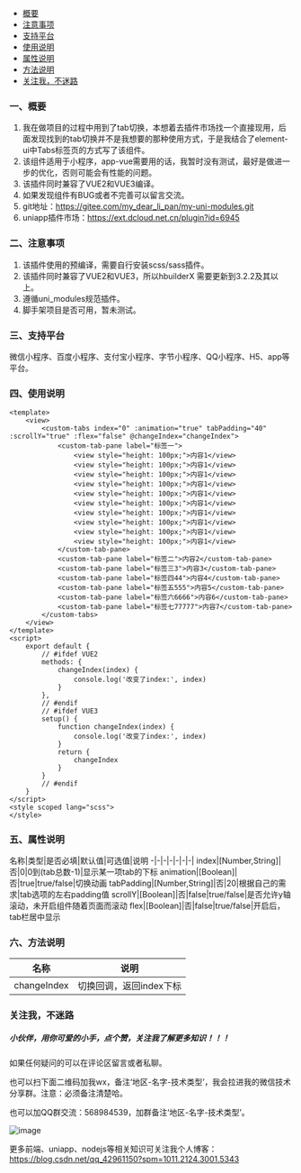 - <a href="#c1" title="概要">概要</a>
- <a href="#c2" title="注意事项">注意事项</a>
- <a href="#c3" title="支持平台">支持平台</a>
- <a href="#c4" title="使用说明">使用说明</a>
- <a href="#c5" title="属性说明">属性说明</a>
- <a href="#c6" title="方法说明">方法说明</a>
- <a href="#c7" title="关注我，不迷路">关注我，不迷路</a>

<div id="c1"></div>

### 一、概要
1. 我在做项目的过程中用到了tab切换，本想着去插件市场找一个直接现用，后面发现找到的tab切换并不是我想要的那种使用方式，于是我结合了element-ui中Tabs标签页的方式写了该组件。
2. 该组件适用于小程序，app-vue需要用的话，我暂时没有测试，最好是做进一步的优化，否则可能会有性能的问题。
3. 该插件同时兼容了VUE2和VUE3编译。
4. 如果发现组件有BUG或者不完善可以留言交流。
5. git地址：https://gitee.com/my_dear_li_pan/my-uni-modules.git
6. uniapp插件市场：https://ext.dcloud.net.cn/plugin?id=6945

<div id="c2"></div>

### 二、注意事项
1. 该插件使用的预编译，需要自行安装scss/sass插件。
2. 该插件同时兼容了VUE2和VUE3，所以hbuilderX 需要更新到3.2.2及其以上。
3. 遵循uni_modules规范插件。
4. 脚手架项目是否可用，暂未测试。

<div id="c3"></div>

### 三、支持平台
微信小程序、百度小程序、支付宝小程序、字节小程序、QQ小程序、H5、app等平台。

<div id="c4"></div>

### 四、使用说明
```
<template>
	<view>
		<custom-tabs index="0" :animation="true" tabPadding="40" :scrollY="true" :flex="false" @changeIndex="changeIndex">
			<custom-tab-pane label="标签一">
				<view style="height: 100px;">内容1</view>
				<view style="height: 100px;">内容1</view>
				<view style="height: 100px;">内容1</view>
				<view style="height: 100px;">内容1</view>
				<view style="height: 100px;">内容1</view>
				<view style="height: 100px;">内容1</view>
				<view style="height: 100px;">内容1</view>
				<view style="height: 100px;">内容1</view>
				<view style="height: 100px;">内容1</view>
				<view style="height: 100px;">内容1</view>
			</custom-tab-pane>
			<custom-tab-pane label="标签二">内容2</custom-tab-pane>
			<custom-tab-pane label="标签三3">内容3</custom-tab-pane>
			<custom-tab-pane label="标签四44">内容4</custom-tab-pane>
			<custom-tab-pane label="标签五555">内容5</custom-tab-pane>
			<custom-tab-pane label="标签六6666">内容6</custom-tab-pane>
			<custom-tab-pane label="标签七77777">内容7</custom-tab-pane>
		</custom-tabs>
	</view>
</template>
<script>
	export default {
		// #ifdef VUE2
		methods: {
			changeIndex(index) {
				console.log('改变了index:', index)
			}
		},
		// #endif
		// #ifdef VUE3
		setup() {
			function changeIndex(index) {
				console.log('改变了index:', index)
			}
			return {
				changeIndex
			}
		}
		// #endif
	}
</script>
<style scoped lang="scss">
</style>
```

<div id="c5"></div>

### 五、属性说明
名称|类型|是否必填|默认值|可选值|说明
-|-|-|-|-|-|-|
index|[Number,String]|否|0|0到(tab总数-1)|显示某一项tab的下标
animation|[Boolean]|否|true|true/false|切换动画
tabPadding|[Number,String]|否|20|根据自己的需求|tab选项的左右padding值
scrollY|[Boolean]|否|false|true/false|是否允许y轴滚动，未开启组件随着页面而滚动
flex|[Boolean]|否|false|true/false|开启后，tab栏居中显示

<div id="c6"></div>

### 六、方法说明
名称|说明
-|-|
changeIndex|切换回调，返回index下标

<div id="c7"></div>

### 关注我，不迷路

##### 小伙伴，用你可爱的小手，点个赞，关注我了解更多知识！！！

如果任何疑问的可以在评论区留言或者私聊。

也可以扫下面二维码加我wx，备注‘地区-名字-技术类型’，我会拉进我的微信技术分享群。注意：必须备注清楚哈。

也可以加QQ群交流：568984539，加群备注‘地区-名字-技术类型’。

![image](https://docimg3.docs.qq.com/image/PK4epbCF3eQv9gOkcmWTew.png?w=164&h=169)

更多前端、uniapp、nodejs等相关知识可关注我个人博客：https://blog.csdn.net/qq_42961150?spm=1011.2124.3001.5343





